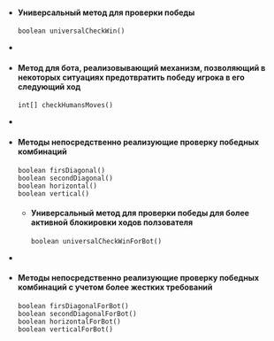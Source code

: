 - #### Универсальный метод для проверки победы
      boolean universalCheckWin()
- 
- #### Метод для бота, реализовывающий механизм, позволяющий в некоторых ситуациях предотвратить победу игрока в его следующий ход
      int[] checkHumansMoves()
- 
- #### Методы непосредственно реализующие проверку победных комбинаций
      boolean firsDiagonal()
      boolean secondDiagonal()
      boolean horizontal()
      boolean vertical() 

  - #### Универсальный метод для проверки победы для более активной блокировки ходов ползователя
        boolean universalCheckWinForBot()
- 
- #### Методы непосредственно реализующие проверку победных комбинаций с учетом более жестких требований
      boolean firsDiagonalForBot()
      boolean secondDiagonalForBot()
      boolean horizontalForBot()
      boolean verticalForBot()